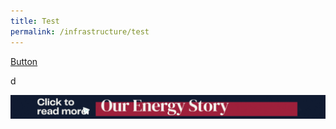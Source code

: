 ```yaml
---
title: Test
permalink: /infrastructure/test
---
```



[Button](/infrastructure/case-studies/resources#WMAnchor)

d



<a href="/infrastructure/case-studies/resources#WMAnchor" target="_blank"><img src="/images/infrastructure/constraints-and-challenges/image015.gif" ></a>

